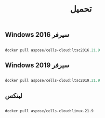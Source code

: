 ﻿---
title: تحميل
second_title: Aspose.Cells Cloud Documen
type: docs
url: /ar/docker/downloads/
description: تنزيل Aspose.Cells صور Cloud Docker
weight: 30
kwords: Excel، Office السحابة، REST API، جدول البيانات، PDF، CSV، Json، Markdwon، تنزيل
---
##  Windows سيرفر 2016 ##

```powershell

docker pull aspose/cells-cloud:ltsc2016.21.9

```

##  Windows سيرفر 2019 ##

```powershell

docker pull aspose/cells-cloud:ltsc2019.21.9

```


##  لينكس ##

```sh

docker pull aspose/cells-cloud:linux.21.9

```
